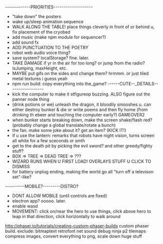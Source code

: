 -------------PRIORITIES--------------------
- "take down" the posters
- wake up/sleep animation sequence
- WALK ALONG THE TABLE! place things cleverly in front of or behind u, fix placement of the cryobed
- add music (make npm module for sequencer?)
- add sound fx
- ADD PUNCTUATION TO THE POETRY
- robot web audio voice thing?
- save system? localStorage? fine. later.
- TAKE DAMAGE if yr in the air for too long? or jump from the radio? isJumping, maxHeight, etc.
- MAYBE put gifs on the sides and change them? hrmmm. or just tiled metal textures i guess yeah
- npm run build: copy everything into the_game?
------CUTE--_DETAILS------------------
- kick the computer to make it stfigureop buzzing. ALSO  figure out the panner node thing
- (drink potions or we) unleash the dragon, it bloodily smooshes u. can either destroy bunker & die or write poems and then fly home (from drinking th ebeer and touching the computer early?) GAMEOVER2
- when bunker starts breaking down, make the screen shake/flash red? (probably change a global translate/rotate a bunch)
- the fan. make some joke about it? get an item? (KICK IT!)
- if u use the lantern: remarks that robots have night vision, turns screen all white for a few sceconds or smth
- get to the death pit by picking the evil sword? and other greedy/fighty stuff?
- BOX => TREE => DEAD TREE => ???
- WIZARD RUNS WHEN U FIRST LOAD! OVERLAYS STUFF U CLICK TO DISMISS
- for battery unplug ending, making the world go all "turn off a televison set"-like?


----------MOBILE?---------DISTRO?
- DONT ALLOW MOBILE (until controls are fixed)
- electron app? ooooo. later.
- enable wasd
- MOVEMENT: click on/near the hero to use things, click above hero to leap in that direction, click horizontally to walk around










http://phaser.io/tutorials/creating-custom-phaser-builds
custom phaser build. exclude: 
bitmaptext retrofont net sound debug ninja p2 tilemaps
compress images, convert everything to png, scale down huge stuff